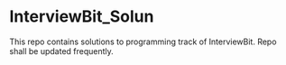 # InterviewBit_Solun
This repo contains solutions to programming track of InterviewBit. Repo shall be updated frequently.

